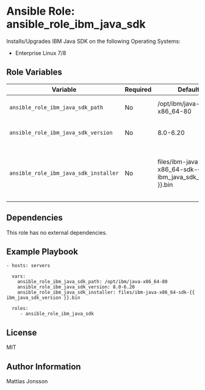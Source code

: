 Ansible Role: ansible_role_ibm_java_sdk
==============

Installs/Upgrades IBM Java SDK on the following Operating Systems:

<ul>
<li> Enterprise Linux 7/8
</ul>

Role Variables
--------------

| Variable | Required | Default | Comments |
| -------- | -------- | ------- | -------- |
| `ansible_role_ibm_java_sdk_path` | No | /opt/ibm/java-x86_64-80 | Install path on target system. |
| `ansible_role_ibm_java_sdk_version` | No | 8.0-6.20 | Version of IBM Java SDK. |
| `ansible_role_ibm_java_sdk_installer` | No | files/ibm-java-x86_64-sdk-{{ ibm_java_sdk_version }}.bin | Filename and path to installer file available on Ansible controller. |

Dependencies
------------

This role has no external dependencies.

Example Playbook
----------------

    - hosts: servers

      vars:
        ansible_role_ibm_java_sdk_path: /opt/ibm/java-x86_64-80
        ansible_role_ibm_java_sdk_version: 8.0-6.20
        ansible_role_ibm_java_sdk_installer: files/ibm-java-x86_64-sdk-{{ ibm_java_sdk_version }}.bin

      roles:
         - ansible_role_ibm_java_sdk

License
-------

MIT

Author Information
------------------

Mattias Jonsson

